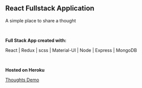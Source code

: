 ## React Fullstack Application

<p>A simple place to share a thought</p>
</br>
<p><strong>Full Stack App created with:</strong></p>
<p>React | Redux | scss | Material-UI | Node | Express | MongoDB</br></p>

</br>
<p><strong>Hosted on Heroku</strong></br></p>

[Thoughts Demo](https://radiant-tundra-91227.herokuapp.com/)
